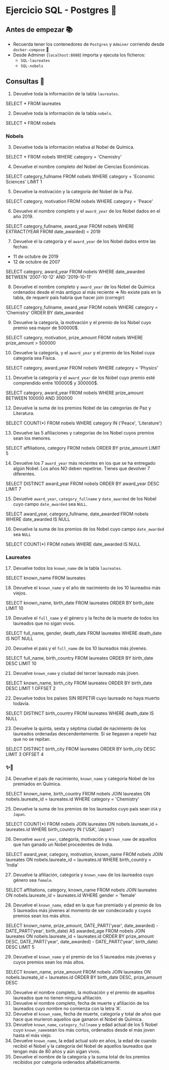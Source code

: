 # Ejercicio SQL - Postgres 🐘

## Antes de empezar 📚

- Recuerda tener los contenedores de `Postgres` y `Adminer` corriendo desde `docker-compose` 🐳
- Desde Adminer (`localhost:8080`) importa y ejecuta los ficheros:
  - `SQL-laureates`
  - `SQL-nobels`

## Consultas 📝

1. Devuelve toda la información de la tabla `laureates`.

SELECT *
FROM laureates

2. Devuelve toda la información de la tabla `nobels`.

SELECT *
FROM nobels

### Nobels

3. Devuelve toda la información relativa al Nobel de Química.

SELECT *
FROM nobels
WHERE category = 'Chemistry'

4. Devuelve el nombre completo del Nobel de Ciencias Económicas.

SELECT category_fullname
FROM nobels
WHERE category = 'Economic Sciences'
LIMIT 1

5. Devuelve la motivación y la categoría del Nobel de la Paz.

SELECT category, motivation
FROM nobels
WHERE category = 'Peace'


6. Devuelve el nombre completo y el `award_year` de los Nobel dados en el año 2019.

SELECT category_fullname, award_year
FROM nobels
WHERE EXTRACT(YEAR FROM date_awarded) = 2019

7. Devuelve el la categoría y el `award_year` de los Nobel dados entre las fechas:

- 11 de octubre de 2019
- 12 de octubre de 2007

SELECT category, award_year
FROM nobels
WHERE date_awarded BETWEEN '2007-10-12' AND '2019-10-11'


8. Devuelve el nombre completo y `award_year` de los Nobel de Química ordenados desde el más antiguo al más reciente => No existe país en la tabla, de requerir país habría que hacer join (corregir)

SELECT category_fullname, award_year
FROM nobels
WHERE category = 'Chemistry'
ORDER BY date_awarded

9. Devuelve la categoría, la motivación y el premio de los Nobel cuyo premio sea mayor de 500000$.

SELECT category, motivation, prize_amount
FROM nobels
WHERE prize_amount > 500000

10. Devuelve la categoría, y el `award_year` y el premio de los Nobel cuya categoría sea Física.

SELECT category, award_year
FROM nobels
WHERE category = 'Physics'

11. Devuelve la categoría y el `award_year` de los Nobel cuyo premio esté comprendido entre 100000$ y 300000$.

SELECT category, award_year
FROM nobels
WHERE prize_amount BETWEEN 100000 AND 300000 

12. Devuelve la suma de los premios Nobel de las categorías de Paz y Literatura.

SELECT COUNT(*)
FROM nobels
WHERE category IN ('Peace', 'Literature')

13. Devuelve las 5 afiliaciones y categorías de los Nobel cuyos premios sean los menores.

SELECT affiliations, category
FROM nobels
ORDER BY prize_amount
LIMIT 5

14. Devuelve los 7 `award_year` más recientes en los que se ha entregado algún Nobel. Los años NO deben repetirse. Tienes que devolver 7 diferentes.

SELECT DISTINCT award_year
FROM nobels
ORDER BY award_year DESC
LIMIT 7

15. Devuelve `award_year`, `category_fullname` y `date_awarded` de los Nobel cuyo campo `date_awarded` sea `NULL`.

SELECT award_year, category_fullname, date_awarded
FROM nobels
WHERE date_awarded IS NULL

16. Devuelve la suma de los premios de los Nobel cuyo campo `date_awarded` sea `NULL`

SELECT COUNT(*)
FROM nobels
WHERE date_awarded IS NULL

### Laureates

17. Devuelve todos los `known_name` de la tabla `laureates`.

SELECT known_name
FROM laureates

18. Devuelve el `known_name` y el año de nacimiento de los 10 laureados más viejos.

SELECT known_name, birth_date
FROM laureates
ORDER BY birth_date
LIMIT 10 

19. Devuelve el `full_name` y el género y la fecha de la muerte de todos los laureados que no sigan vivos.

SELECT full_name, gender, death_date
FROM laureates
WHERE death_date IS NOT NULL

20. Devuelve el país y el `full_name` de los 10 laureados más jóvenes.

SELECT full_name, birth_country
FROM laureates
ORDER BY birth_date DESC
LIMIT 10

21. Devuelve `known_name` y ciudad del tercer laureado más jóven.

SELECT known_name, birth_city
FROM laureates
ORDER BY birth_date DESC
LIMIT 1 OFFSET 2

22. Devuelve todos los países SIN REPETIR cuyo laureado no haya muerto todavía.

SELECT DISTINCT birth_country
FROM laureates
WHERE death_date IS NULL

23. Devuelve la quinta, sexta y séptima ciudad de nacimiento de los laureados ordenadas descendentemente. Si se llegasen a repetir haz que no se repitan.

SELECT DISTINCT birth_city
FROM laureates
ORDER BY birth_city DESC
LIMIT 3 OFFSET 4

### ✨🎉

24. Devuelve el país de nacimiento, `known_name` y categoría Nobel de los premiados en Química.

SELECT known_name, birth_country
FROM nobels
JOIN laureates
  ON nobels.laureate_id = laureates.id
WHERE category = 'Chemistry'

25. Devuelve la suma de los premios de los laureados cuyo país sean `USA` y `Japan`.

SELECT COUNT(*)
FROM nobels
JOIN laureates
  ON nobels.laureate_id = laureates.id
WHERE birth_country IN ('USA', 'Japan')

26. Devuelve `award_year`, categoría, motivación y `known_name` de aquellos que han ganado un Nobel procedentes de India.

SELECT award_year, category, motivation, known_name
FROM nobels
JOIN laureates
  ON nobels.laureate_id = laureates.id
WHERE birth_country = 'India'

27. Devuelve la afiliación, categoría y `known_name` de los laureados cuyo género sea `female`.

SELECT affiliations, category, known_name
FROM nobels
JOIN laureates
  ON nobels.laureate_id = laureates.id
WHERE gender = 'female'

28. Devuelve el `known_name`, edad en la que fue premiado y el premio de los 5 laureados más jóvenes al momento de ser condecorado y cuyos premios sean los más altos.

SELECT known_name, prize_amount, DATE_PART('year', date_awarded) - DATE_PART('year', birth_date) AS awarded_age
FROM nobels
JOIN laureates
  ON nobels.laureate_id = laureates.id
ORDER BY prize_amount DESC, DATE_PART('year', date_awarded) - DATE_PART('year', birth_date) DESC
LIMIT 5

29. Devuelve el `known_name` y el premio de los 5 laureados más jóvenes y cuyos premios sean los más altos.

SELECT known_name, prize_amount
FROM nobels
JOIN laureates
  ON nobels.laureate_id = laureates.id
ORDER BY birth_date DESC, prize_amount DESC

30. Devuelve el nombre completo, la motivación y el premio de aquellos laureados que no tienen ninguna afiliación.
31. Devuelve el nombre completo, fecha de muerte y afiliación de los laureados cuyo nombre no comienza con la letra 'A'.
32. Devuelve el `known_name`, fecha de muerte, categoría y total de años que hace que murieron aquellos que ganaron el Nobel de Química.
33. Devuelve `known_name`, `category_fullname` y edad actual de los 5 Nobel cuyo `known_name`sean los más cortos, ordenados desde el más joven hasta el más viejo.
34. Devuelve `known_name`, la edad actual solo en años, la edad de cuando recibió el Nobel y la categoría del Nobel de aquellos laureados que tengan más de 80 años y aún sigan vivos.
35. Devuelve el nombre de la categoría y la suma total de los premios recibidos por categoría ordenados alfabéticamente.
